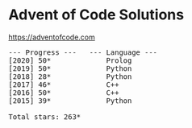 # Advent of Code Solutions

https://adventofcode.com

<pre>
--- Progress ---   --- Language ---
[2020] 50*             Prolog
[2019] 50*             Python
[2018] 28*             Python
[2017] 46*             C++
[2016] 50*             C++
[2015] 39*             Python

Total stars: 263*
</pre>
